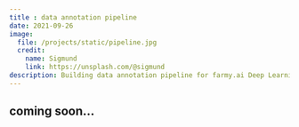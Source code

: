 ```yaml
---
title : data annotation pipeline
date: 2021-09-26
image:
  file: /projects/static/pipeline.jpg
  credit:
    name: Sigmund
    link: https://unsplash.com/@sigmund
description: Building data annotation pipeline for farmy.ai Deep Learning training
---
```


## coming soon...